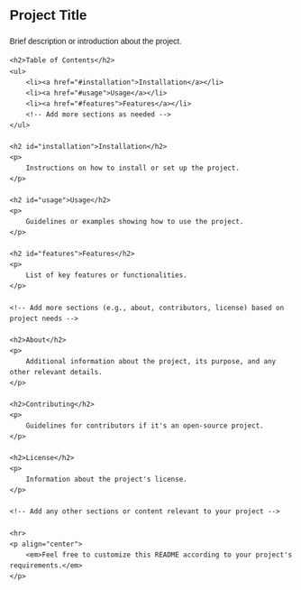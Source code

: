 <!DOCTYPE html>
<html lang="en">

<head>
    <meta charset="UTF-8">
    <title>Project README</title>
    <!-- Optional: Add CSS styles or link to an external stylesheet -->
    <style>
        body {
            font-family: Arial, sans-serif;
            line-height: 1.6;
            margin: 20px;
        }
        h1 {
            font-size: 24px;
        }
        h2 {
            font-size: 20px;
        }
        /* Add your custom styles here */
    </style>
</head>

<body>
    <h1>Project Title</h1>
    <p>
        Brief description or introduction about the project.
    </p>

    <h2>Table of Contents</h2>
    <ul>
        <li><a href="#installation">Installation</a></li>
        <li><a href="#usage">Usage</a></li>
        <li><a href="#features">Features</a></li>
        <!-- Add more sections as needed -->
    </ul>

    <h2 id="installation">Installation</h2>
    <p>
        Instructions on how to install or set up the project.
    </p>

    <h2 id="usage">Usage</h2>
    <p>
        Guidelines or examples showing how to use the project.
    </p>

    <h2 id="features">Features</h2>
    <p>
        List of key features or functionalities.
    </p>

    <!-- Add more sections (e.g., about, contributors, license) based on project needs -->

    <h2>About</h2>
    <p>
        Additional information about the project, its purpose, and any other relevant details.
    </p>

    <h2>Contributing</h2>
    <p>
        Guidelines for contributors if it's an open-source project.
    </p>

    <h2>License</h2>
    <p>
        Information about the project's license.
    </p>

    <!-- Add any other sections or content relevant to your project -->

    <hr>
    <p align="center">
        <em>Feel free to customize this README according to your project's requirements.</em>
    </p>
</body>

</html>

